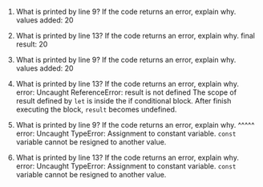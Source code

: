 1. What is printed by line 9? If the code returns an error, explain why. 
   values added: 20

2. What is printed by line 13? If the code returns an error, explain why. 
   final result: 20

3. What is printed by line 9? If the code returns an error, explain why. 
    values added: 20
4. What is printed by line 13? If the code returns an error, explain why. 
   error: Uncaught ReferenceError: result is not defined
   The scope of result defined by `let` is inside the if conditional block. After finish executing the block, `result` becomes undefined.
5. What is printed by line 9? If the code returns an error, explain why. ^^^^^
    error: Uncaught TypeError: Assignment to constant variable.
    `const` variable cannot be resigned to another value.
6. What is printed by line 13? If the code returns an error, explain why. 
   error: Uncaught TypeError: Assignment to constant variable.
   `const` variable cannot be resigned to another value.
